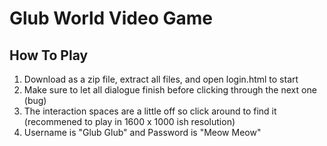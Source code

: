 # Glub World Video Game

## How To Play

1. Download as a zip file, extract all files, and open login.html to start
2. Make sure to let all dialogue finish before clicking through the next one (bug)
3. The interaction spaces are a little off so click around to find it (recommened to play in 1600 x 1000 ish resolution)
4. Username is "Glub Glub" and Password is "Meow Meow"
